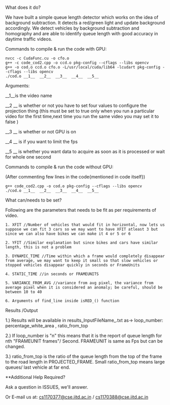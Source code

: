 What does it do?

We have built a simple queue length detector which works on the idea of background subtraction. It detects a red/green light and update background accordingly. We detect vehicles by background subtraction and homography and are able to identify queue length with good accuracy in daytime traffic videos.


Commands to compile & run the code with GPU:
    
    nvcc -c CudaFunc.cu -o cfo.o
    g++ -c code_cod2.cpp -o ccd.o pkg-config --cflags --libs opencv
    g++ -o cod.o ccd.o cfo.o -L/usr/local/cuda/lib64 -lcudart pkg-config --cflags --libs opencv
    ./cod.o __1__  __2__  __3__  __4__  __5__
    
   Arguments:
   
   __1__is the video name
   
   __2 __  is whether or not you have to set four values to configure the projection thing (this must be set to true only when you run a particular video for the first time,next time you run the same video you may set it to false )
   
   __3 __  is whether or not GPU is on
   
   __4 __  is if you want to limit the fps
   
   __5 __  is whether you want data to acquire as soon as it is processed or wait for whole one second


Commands to compile & run the code without GPU:

(After commenting few lines in the code{mentioned in code itself})

    g++ code_cod2.cpp -o cod.o pkg-config --cflags --libs opencv
    ./cod.o __1__  __2__  __3__  __4__  __5__
    
    
What can/needs to be set?

Following are the parameters that needs to be fit as per requirements of video.

    1. XFIT //Number of vehicles that would fit in horizontal, now lets us suppose we can fit 3 cars so we may want to have XFIT atleast 3 but since we can also have bikes we can make it 4 or 5 or 6 

    2. YFIT //Similar explanation but since bikes and cars have similar length, this is not a problem

    3. DYNAMIC_TIME //Time within which a frame would completely disappear from average, we may want to keep it small so that slow vehicles or stopped vehicles disappear quickly in seconds or FrameUnits

    4. STATIC_TIME //in seconds or FRAMEUNITS

    5. VARIANCE_FROM_AVG //variance from avg pixel, the variance from average pixel when it is considered an anomaly; be careful, should be between 10 to 40

    6. Arguments of find_line inside isRED_() function



Results /Output

1.) Results will be available in results_InputFileName_.txt as-> loop_number: percentage_white_area , ratio_from_top

2.) If loop_number is "n" this means that it is the report of queue length for nth "FRAMEUNIT frames"/ Second. FRAMEUNIT is same as Fps but can be changed.

3.) ratio_from_top is the ratio of the queue length from the top of the frame to the road length in PROJECTED_FRAME. Small ratio_from_top means large queues/ last vehicle at far end.



**Additional Help Required?

Ask a question in ISSUES, we'll answer.

Or E-mail us at: cs1170377@cse.iitd.ac.in / cs1170388@cse.iitd.ac.in
